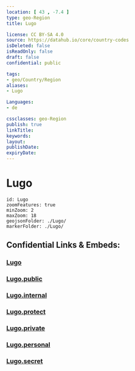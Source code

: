 ```yaml
---
location: [ 43 , -7.4 ] 
type: geo-Region
title: Lugo

license: CC BY-SA 4.0
source: https://datahub.io/core/country-codes
isDeleted: false
isReadOnly: false
draft: false
confidential: public

tags:
- geo/Country/Region
aliases:
- Lugo

Languages:
- de

cssclasses: geo-Region
publish: true
linkTitle: 
keywords: 
layout: 
publishDate: 
expiryDate: 
---
```


# Lugo

```leaflet
id: Lugo
zoomFeatures: true 
minZoom: 2 
maxZoom: 18
geojsonFolder: ./Lugo/
markerFolder: ./Lugo/
```


## Confidential Links & Embeds: 

### [Lugo](/_Standards/Earth/Continent/Europe/Europe~South/Spain/Provinces~Spain/Galicia/Lugo.md) 

### [Lugo.public](/_public/Earth/Continent/Europe/Europe~South/Spain/Provinces~Spain/Galicia/Lugo.public.md) 

### [Lugo.internal](/_internal/Earth/Continent/Europe/Europe~South/Spain/Provinces~Spain/Galicia/Lugo.internal.md) 

### [Lugo.protect](/_protect/Earth/Continent/Europe/Europe~South/Spain/Provinces~Spain/Galicia/Lugo.protect.md) 

### [Lugo.private](/_private/Earth/Continent/Europe/Europe~South/Spain/Provinces~Spain/Galicia/Lugo.private.md) 

### [Lugo.personal](/_personal/Earth/Continent/Europe/Europe~South/Spain/Provinces~Spain/Galicia/Lugo.personal.md) 

### [Lugo.secret](/_secret/Earth/Continent/Europe/Europe~South/Spain/Provinces~Spain/Galicia/Lugo.secret.md)

